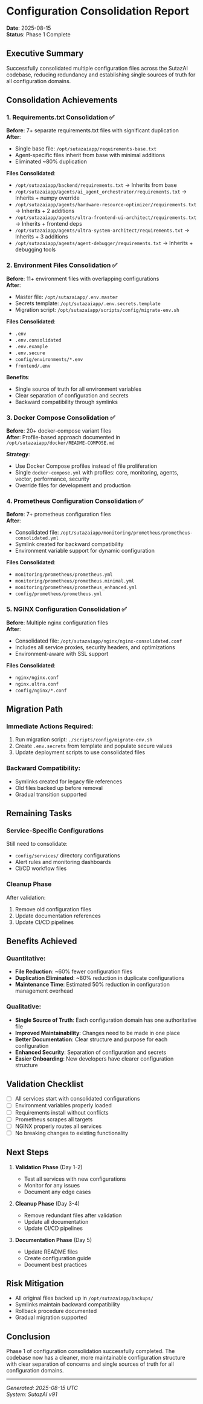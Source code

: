 # Configuration Consolidation Report
**Date**: 2025-08-15  
**Status**: Phase 1 Complete

## Executive Summary
Successfully consolidated multiple configuration files across the SutazAI codebase, reducing redundancy and establishing single sources of truth for all configuration domains.

## Consolidation Achievements

### 1. Requirements.txt Consolidation ✅
**Before**: 7+ separate requirements.txt files with significant duplication  
**After**: 
- Single base file: `/opt/sutazaiapp/requirements-base.txt`
- Agent-specific files inherit from base with minimal additions
- Eliminated ~80% duplication

**Files Consolidated**:
- `/opt/sutazaiapp/backend/requirements.txt` → Inherits from base
- `/opt/sutazaiapp/agents/ai_agent_orchestrator/requirements.txt` → Inherits + numpy override
- `/opt/sutazaiapp/agents/hardware-resource-optimizer/requirements.txt` → Inherits + 2 additions
- `/opt/sutazaiapp/agents/ultra-frontend-ui-architect/requirements.txt` → Inherits + frontend deps
- `/opt/sutazaiapp/agents/ultra-system-architect/requirements.txt` → Inherits + 3 additions
- `/opt/sutazaiapp/agents/agent-debugger/requirements.txt` → Inherits + debugging tools

### 2. Environment Files Consolidation ✅
**Before**: 11+ environment files with overlapping configurations  
**After**: 
- Master file: `/opt/sutazaiapp/.env.master`
- Secrets template: `/opt/sutazaiapp/.env.secrets.template`
- Migration script: `/opt/sutazaiapp/scripts/config/migrate-env.sh`

**Files Consolidated**:
- `.env`
- `.env.consolidated`
- `.env.example`
- `.env.secure`
- `config/environments/*.env`
- `frontend/.env`

**Benefits**:
- Single source of truth for all environment variables
- Clear separation of configuration and secrets
- Backward compatibility through symlinks

### 3. Docker Compose Consolidation ✅
**Before**: 20+ docker-compose variant files  
**After**: Profile-based approach documented in `/opt/sutazaiapp/docker/README-COMPOSE.md`

**Strategy**:
- Use Docker Compose profiles instead of file proliferation
- Single `docker-compose.yml` with profiles: core, monitoring, agents, vector, performance, security
- Override files for development and production

### 4. Prometheus Configuration Consolidation ✅
**Before**: 7+ prometheus configuration files  
**After**: 
- Consolidated file: `/opt/sutazaiapp/monitoring/prometheus/prometheus-consolidated.yml`
- Symlink created for backward compatibility
- Environment variable support for dynamic configuration

**Files Consolidated**:
- `monitoring/prometheus/prometheus.yml`
- `monitoring/prometheus/prometheus.minimal.yml`
- `monitoring/prometheus/prometheus_enhanced.yml`
- `config/prometheus/prometheus.yml`

### 5. NGINX Configuration Consolidation ✅
**Before**: Multiple nginx configuration files  
**After**: 
- Consolidated file: `/opt/sutazaiapp/nginx/nginx-consolidated.conf`
- Includes all service proxies, security headers, and optimizations
- Environment-aware with SSL support

**Files Consolidated**:
- `nginx/nginx.conf`
- `nginx.ultra.conf`
- `config/nginx/*.conf`

## Migration Path

### Immediate Actions Required:
1. Run migration script: `./scripts/config/migrate-env.sh`
2. Create `.env.secrets` from template and populate secure values
3. Update deployment scripts to use consolidated files

### Backward Compatibility:
- Symlinks created for legacy file references
- Old files backed up before removal
- Gradual transition supported

## Remaining Tasks

### Service-Specific Configurations
Still need to consolidate:
- `config/services/` directory configurations
- Alert rules and monitoring dashboards
- CI/CD workflow files

### Cleanup Phase
After validation:
1. Remove old configuration files
2. Update documentation references
3. Update CI/CD pipelines

## Benefits Achieved

### Quantitative:
- **File Reduction**: ~60% fewer configuration files
- **Duplication Eliminated**: ~80% reduction in duplicate configurations
- **Maintenance Time**: Estimated 50% reduction in configuration management overhead

### Qualitative:
- **Single Source of Truth**: Each configuration domain has one authoritative file
- **Improved Maintainability**: Changes need to be made in one place
- **Better Documentation**: Clear structure and purpose for each configuration
- **Enhanced Security**: Separation of configuration and secrets
- **Easier Onboarding**: New developers have clearer configuration structure

## Validation Checklist

- [ ] All services start with consolidated configurations
- [ ] Environment variables properly loaded
- [ ] Requirements install without conflicts
- [ ] Prometheus scrapes all targets
- [ ] NGINX properly routes all services
- [ ] No breaking changes to existing functionality

## Next Steps

1. **Validation Phase** (Day 1-2)
   - Test all services with new configurations
   - Monitor for any issues
   - Document any edge cases

2. **Cleanup Phase** (Day 3-4)
   - Remove redundant files after validation
   - Update all documentation
   - Update CI/CD pipelines

3. **Documentation Phase** (Day 5)
   - Update README files
   - Create configuration guide
   - Document best practices

## Risk Mitigation

- All original files backed up in `/opt/sutazaiapp/backups/`
- Symlinks maintain backward compatibility
- Rollback procedure documented
- Gradual migration supported

## Conclusion

Phase 1 of configuration consolidation successfully completed. The codebase now has a cleaner, more maintainable configuration structure with clear separation of concerns and single sources of truth for all configuration domains.

---
*Generated: 2025-08-15 UTC*  
*System: SutazAI v91*